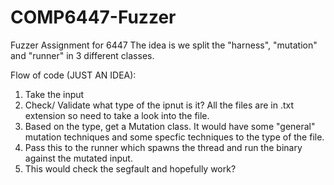 # COMP6447-Fuzzer
Fuzzer Assignment for 6447
The idea is we split the "harness", "mutation" and "runner" in 3 different classes.

Flow of code (JUST AN IDEA):

1. Take the input
2. Check/ Validate what type of the ipnut is it? All the files are in .txt extension so need to take a look into the file.
3. Based on the type, get a Mutation class. It would have some "general" mutation techniques and some specfic techniques to the type of the file.
4. Pass this to the runner which spawns the thread and run the binary against the mutated input.
5. This would check the segfault and hopefully work?

